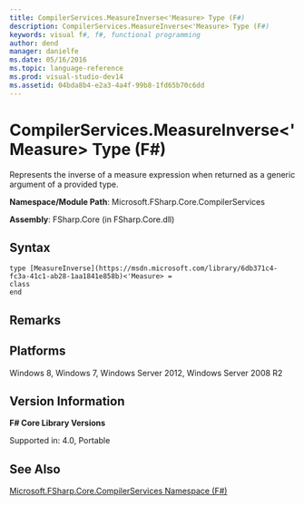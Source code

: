 ```yaml
---
title: CompilerServices.MeasureInverse<'Measure> Type (F#)
description: CompilerServices.MeasureInverse<'Measure> Type (F#)
keywords: visual f#, f#, functional programming
author: dend
manager: danielfe
ms.date: 05/16/2016
ms.topic: language-reference
ms.prod: visual-studio-dev14
ms.assetid: 04bda8b4-e2a3-4a4f-99b8-1fd65b70c6dd 
---
```


# CompilerServices.MeasureInverse<'Measure> Type (F#)

Represents the inverse of a measure expression when returned as a generic argument of a provided type.

**Namespace/Module Path**: Microsoft.FSharp.Core.CompilerServices

**Assembly**: FSharp.Core (in FSharp.Core.dll)


## Syntax

```
type [MeasureInverse](https://msdn.microsoft.com/library/6db371c4-fc3a-41c1-ab28-1aa1841e858b)<'Measure> =
class
end
```

## Remarks

## Platforms
Windows 8, Windows 7, Windows Server 2012, Windows Server 2008 R2


## Version Information
**F# Core Library Versions**

Supported in: 4.0, Portable




## See Also
[Microsoft.FSharp.Core.CompilerServices Namespace &#40;F&#35;&#41;](Microsoft.FSharp.Core.CompilerServices-Namespace-%5BFSharp%5D.md)

